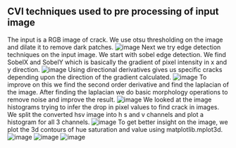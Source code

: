 ## CVI techniques used to pre processing of input image
The input is a RGB image of crack. We use otsu thresholding on the image and dilate it to remove dark patches. ![image](https://user-images.githubusercontent.com/84932711/128039575-d85d6045-7bd2-4c7d-849c-67e021e56688.png)
Next we try edge detection techniques on the input image. We start with sobel edge detection. We find SobelX and SobelY which is basically the gradient of pixel intensity in x and y direction. ![image](https://user-images.githubusercontent.com/84932711/128039822-48976b8a-35e2-4eb5-9214-1967324e581d.png)
Using directional derivatives gives us specific cracks depending upon the direction of the gradient calculated. ![image](https://user-images.githubusercontent.com/84932711/128040706-cd21f201-39a8-4be1-9511-517df6abdc63.png)
To improve on this we find the second order derivative and find the laplacian of the image. After finding the laplacian we do basic morphology operations to remove noise and improve the result. ![image](https://user-images.githubusercontent.com/84932711/128040184-a6059c26-435c-453c-ae01-764515dfa429.png)
We looked at the image histograms trying to infer the drop in pixel values to find crack in images. We split the converted hsv image into h s and v channels and plot a histogram for all 3 channels. ![image](https://user-images.githubusercontent.com/84932711/128040437-6b9fc32c-5b71-4b24-bcb5-f801d2f3c9c0.png)
To get better insight on the image, we plot the 3d contours of hue saturation and value using matplotlib.mplot3d. 
![image](https://user-images.githubusercontent.com/84932711/128040621-acfec8a3-5823-4860-b9d3-7cb4d2fa2cb2.png)
![image](https://user-images.githubusercontent.com/84932711/128040645-1e6dda93-9761-4abb-9cf2-5451aa8ea11c.png)
![image](https://user-images.githubusercontent.com/84932711/128040654-6442cad8-ac90-4c92-95fe-09cf2a992098.png)
